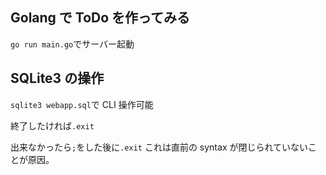 ## Golang で ToDo を作ってみる

`go run main.go`でサーバー起動

## SQLite3 の操作

`sqlite3 webapp.sql`で CLI 操作可能

終了したければ`.exit`

出来なかったら`;`をした後に`.exit`
これは直前の syntax が閉じられていないことが原因。
